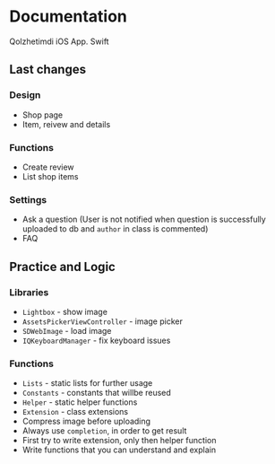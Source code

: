 # Documentation

Qolzhetimdi iOS App. Swift

## Last changes
### Design
- Shop page
- Item, reivew and details

### Functions
- Create review
- List shop items

### Settings
- Ask a question (User is not notified when question is successfully uploaded to db and `author` in class is commented)
- FAQ


## Practice and Logic

### Libraries

- `Lightbox` - show image
- `AssetsPickerViewController` - image picker
- `SDWebImage` - load image
- `IQKeyboardManager` - fix keyboard issues

### Functions

- `Lists` - static lists for further usage
- `Constants` - constants that willbe reused
- `Helper` - static helper functions
- `Extension` - class extensions
- Compress image before uploading
- Always use `completion`, in order to get result
- First try to write extension, only then helper function
- Write functions that you can understand and explain
